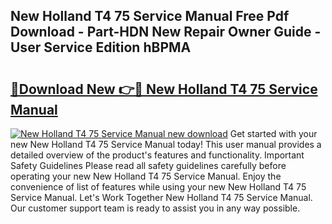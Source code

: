 ## New Holland T4 75 Service Manual Free Pdf Download - Part-HDN New Repair Owner Guide - User Service Edition hBPMA

# <h2><a href="http://cf16247.oget.top/?id=New+Holland+T4+75+Service+Manual">🔗Download New 👉🔴 New Holland T4 75 Service Manual</a></h2>

[![New Holland T4 75 Service Manual new download](https://i.imgur.com/5g1atiW.png)](http://cf16247.oget.top/?id=New+Holland+T4+75+Service+Manual)
Get started with your new New Holland T4 75 Service Manual today! This user manual provides a detailed overview of the product's features and functionality. Important Safety Guidelines Please read all safety guidelines carefully before operating your new New Holland T4 75 Service Manual. Enjoy the convenience of list of features while using your new New Holland T4 75 Service Manual. Let's Work Together New Holland T4 75 Service Manual. Our customer support team is ready to assist you in any way possible.
